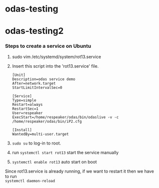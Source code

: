 # odas-testing
# odas-testing2

### Steps to create a service on Ubuntu </br>


1. sudo vim /etc/systemd/system/rot13.service
2. Insert this script into the 'rot13.service' file.
    ```
    [Unit]
    Description=odas service demo
    After=network.target
    StartLimitIntervalSec=0

    [Service]
    Type=simple
    Restart=always
    RestartSec=1
    User=respeaker
    ExecStart=/home/respeaker/odas/bin/odaslive -v -c /home/respeaker/odas/bin/iP2.cfg

    [Install]
    WantedBy=multi-user.target
    ```

3. `sudo su` to log-in to root.
4. run `systemctl start rot13` start the service manually
5. `systemctl enable rot13` auto start on boot

Since rot13.service is already running, if we want to restart it then we have to run
</br> `systemctl daemon-reload`

